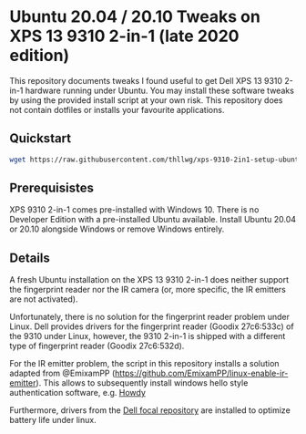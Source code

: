 # Ubuntu 20.04 / 20.10 Tweaks on XPS 13 9310 2-in-1 (late 2020 edition)
This repository documents tweaks I found useful to get Dell XPS 13 9310 2-in-1 hardware running under Ubuntu. You may install these software tweaks by using the provided install script at your own risk. 
This repository does not contain dotfiles or installs your favourite applications.

## Quickstart

```bash
wget https://raw.githubusercontent.com/thllwg/xps-9310-2in1-setup-ubuntu/master/setup.sh && sudo chmod +x setup.sh && ./setup.sh
```

## Prerequisistes

XPS 9310 2-in-1 comes pre-installed with Windows 10. There is no Developer Edition with a pre-installed Ubuntu available. 
Install Ubuntu 20.04 or 20.10 alongside Windows or remove Windows entirely.

## Details

A fresh Ubuntu installation on the XPS 13 9310 2-in-1 does neither support the fingerprint reader nor the IR camera (or, more specific, the IR emitters are not activated). 

Unfortunately, there is no solution for the fingerprint reader problem under Linux. Dell provides drivers for the fingerprint reader (Goodix 27c6:533c) of the 9310 under Linux, however, the 9310 2-in-1 is shipped with a different type of fingerprint reader (Goodix 27c6:532d).

For the IR emitter problem, the script in this repository installs a solution adapted from @EmixamPP (https://github.com/EmixamPP/linux-enable-ir-emitter). This allows to subsequently install windows hello style authentication software, e.g. [Howdy](https://github.com/boltgolt/howdy)

Furthermore, drivers from the [Dell focal repository](http://dell.archive.canonical.com/dists/focal-somerville-melisa/) are installed to optimize battery life under linux.


